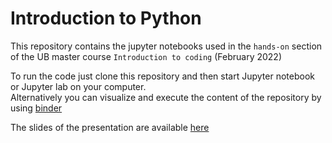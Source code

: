 Introduction to Python
======================

This repository contains the jupyter notebooks used in the `hands-on` section of the UB master course `Introduction to coding` (February 2022)

To run the code just clone this repository and then start Jupyter notebook or Jupyter lab on your computer.  
Alternatively you can visualize and execute the content of the repository by using [binder](https://mybinder.org/v2/gh/batterio/introduction_to_python/08c1cd18ea4388a4b88bab16b18ce586a68684fd?urlpath=lab%2Ftree%2F2022%2Fnotebooks%2Findex.ipynb)

The slides of the presentation are available [here](https://docs.google.com/presentation/d/11G-e6zB6aOVzAmoM-gPDi8OeR6c5ORPpDQwuWkmzX7M/edit?usp=sharing)

